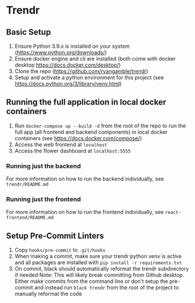 # Trendr

## Basic Setup
1. Ensure Python 3.9.x is installed on your system (https://www.python.org/downloads/)
2. Ensure docker engine and cli are installed (both come with docker desktop https://docs.docker.com/desktop/)
3. Clone the repo (https://github.com/ryangamble/trendr)
4. Setup and activate a python environment for this project (see https://docs.python.org/3/library/venv.html)

## Running the full application in local docker containers
1. Run `docker-compose up --build -d` from the root of the repo to run the full app 
   (all frontend and backend components) in local docker containers (see https://docs.docker.com/compose/)
2. Access the web frontend at `localhost`
3. Access the flower dashboard at `localhost:5555`

### Running just the backend
For more information on how to run the backend individually, see `trendr/README.md`

### Running just the frontend
For more information on how to run the frontend individually, see `react-frontend/README.md`

## Setup Pre-Commit Linters
1. Copy `hooks/pre-commit` to `.git/hooks`
2. When making a commit, make sure your trendr python venv is active and all packages are installed with
   `pip install -r requirements.txt`
3. On commit, black should automatically reformat the trendr subdirectory if needed
Note: This will likely break committing from Github desktop. Either make commits from the command line or don't setup
the pre-commit and instead run `black trendr` from the root of the project to manually reformat the code